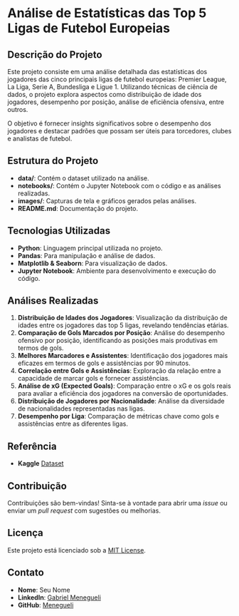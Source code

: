 # Análise de Estatísticas das Top 5 Ligas de Futebol Europeias

## Descrição do Projeto

Este projeto consiste em uma análise detalhada das estatísticas dos jogadores das cinco principais ligas de futebol europeias: Premier League, La Liga, Serie A, Bundesliga e Ligue 1. Utilizando técnicas de ciência de dados, o projeto explora aspectos como distribuição de idade dos jogadores, desempenho por posição, análise de eficiência ofensiva, entre outros.

O objetivo é fornecer insights significativos sobre o desempenho dos jogadores e destacar padrões que possam ser úteis para torcedores, clubes e analistas de futebol.

## Estrutura do Projeto

- **data/**: Contém o dataset utilizado na análise.
- **notebooks/**: Contém o Jupyter Notebook com o código e as análises realizadas.
- **images/**: Capturas de tela e gráficos gerados pelas análises.
- **README.md**: Documentação do projeto.

## Tecnologias Utilizadas

- **Python**: Linguagem principal utilizada no projeto.
- **Pandas**: Para manipulação e análise de dados.
- **Matplotlib & Seaborn**: Para visualização de dados.
- **Jupyter Notebook**: Ambiente para desenvolvimento e execução do código.

## Análises Realizadas

1. **Distribuição de Idades dos Jogadores**: Visualização da distribuição de idades entre os jogadores das top 5 ligas, revelando tendências etárias.
2. **Comparação de Gols Marcados por Posição**: Análise do desempenho ofensivo por posição, identificando as posições mais produtivas em termos de gols.
3. **Melhores Marcadores e Assistentes**: Identificação dos jogadores mais eficazes em termos de gols e assistências por 90 minutos.
4. **Correlação entre Gols e Assistências**: Exploração da relação entre a capacidade de marcar gols e fornecer assistências.
5. **Análise de xG (Expected Goals)**: Comparação entre o xG e os gols reais para avaliar a eficiência dos jogadores na conversão de oportunidades.
6. **Distribuição de Jogadores por Nacionalidade**: Análise da diversidade de nacionalidades representadas nas ligas.
7. **Desempenho por Liga**: Comparação de métricas chave como gols e assistências entre as diferentes ligas.

## Referência
- **Kaggle** [Dataset](https://www.kaggle.com/datasets/orkunaktas/all-football-players-stats-in-top-5-leagues-2324)

## Contribuição

Contribuições são bem-vindas! Sinta-se à vontade para abrir uma _issue_ ou enviar um _pull request_ com sugestões ou melhorias.

## Licença

Este projeto está licenciado sob a [MIT License](LICENSE).

## Contato

- **Nome**: Seu Nome
- **LinkedIn**: [Gabriel Menegueli](https://www.linkedin.com/in/gabriel-menegueli-618113182/)
- **GitHub**: [Menegueli](https://github.com/menegueli)


